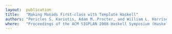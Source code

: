 ```yaml
---
layout:  publication
title:   "Making Monads First-class with Template Haskell"
authors: "Pericles S. Kariotis, Adam M. Procter, and William L. Harrison"
where:   "Proceedings of the ACM SIGPLAN 2008 Haskell Symposium (Haskell '08), Victoria, BC, Canada, September 2008"
---
```

